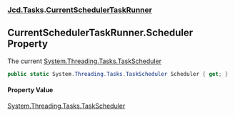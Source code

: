 ### [Jcd.Tasks](Jcd.Tasks.md 'Jcd.Tasks').[CurrentSchedulerTaskRunner](Jcd.Tasks.CurrentSchedulerTaskRunner.md 'Jcd.Tasks.CurrentSchedulerTaskRunner')

## CurrentSchedulerTaskRunner.Scheduler Property

The current [System.Threading.Tasks.TaskScheduler](https://docs.microsoft.com/en-us/dotnet/api/System.Threading.Tasks.TaskScheduler 'System.Threading.Tasks.TaskScheduler')

```csharp
public static System.Threading.Tasks.TaskScheduler Scheduler { get; }
```

#### Property Value
[System.Threading.Tasks.TaskScheduler](https://docs.microsoft.com/en-us/dotnet/api/System.Threading.Tasks.TaskScheduler 'System.Threading.Tasks.TaskScheduler')